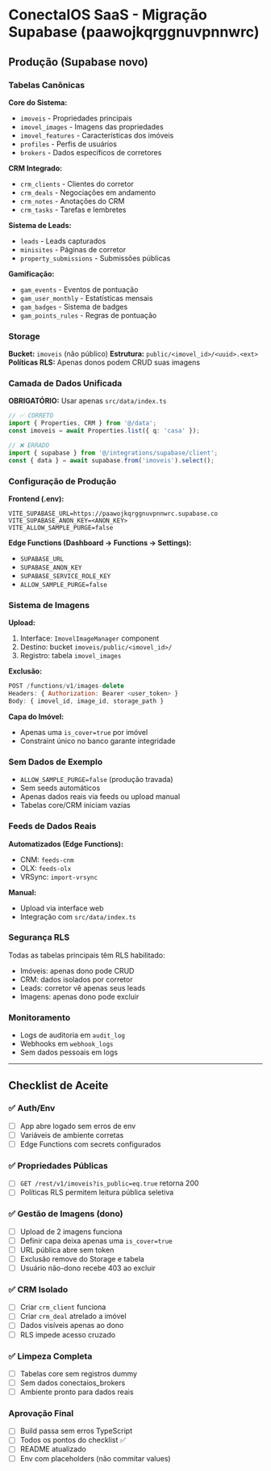 # ConectaIOS SaaS - Migração Supabase (paawojkqrggnuvpnnwrc)

## Produção (Supabase novo)

### Tabelas Canônicas

**Core do Sistema:**
- `imoveis` - Propriedades principais
- `imovel_images` - Imagens das propriedades  
- `imovel_features` - Características dos imóveis
- `profiles` - Perfis de usuários
- `brokers` - Dados específicos de corretores

**CRM Integrado:**
- `crm_clients` - Clientes do corretor
- `crm_deals` - Negociações em andamento
- `crm_notes` - Anotações do CRM
- `crm_tasks` - Tarefas e lembretes

**Sistema de Leads:**
- `leads` - Leads capturados
- `minisites` - Páginas de corretor
- `property_submissions` - Submissões públicas

**Gamificação:**
- `gam_events` - Eventos de pontuação
- `gam_user_monthly` - Estatísticas mensais
- `gam_badges` - Sistema de badges
- `gam_points_rules` - Regras de pontuação

### Storage

**Bucket:** `imoveis` (não público)
**Estrutura:** `public/<imovel_id>/<uuid>.<ext>`
**Políticas RLS:** Apenas donos podem CRUD suas imagens

### Camada de Dados Unificada

**OBRIGATÓRIO:** Usar apenas `src/data/index.ts`

```typescript
// ✅ CORRETO
import { Properties, CRM } from '@/data';
const imoveis = await Properties.list({ q: 'casa' });

// ❌ ERRADO 
import { supabase } from '@/integrations/supabase/client';
const { data } = await supabase.from('imoveis').select();
```

### Configuração de Produção

**Frontend (.env):**
```env
VITE_SUPABASE_URL=https://paawojkqrggnuvpnnwrc.supabase.co
VITE_SUPABASE_ANON_KEY=<ANON_KEY>
VITE_ALLOW_SAMPLE_PURGE=false
```

**Edge Functions (Dashboard → Functions → Settings):**
- `SUPABASE_URL`
- `SUPABASE_ANON_KEY` 
- `SUPABASE_SERVICE_ROLE_KEY`
- `ALLOW_SAMPLE_PURGE=false`

### Sistema de Imagens

**Upload:**
1. Interface: `ImovelImageManager` component
2. Destino: bucket `imoveis/public/<imovel_id>/`
3. Registro: tabela `imovel_images`

**Exclusão:**
```javascript
POST /functions/v1/images-delete
Headers: { Authorization: Bearer <user_token> }
Body: { imovel_id, image_id, storage_path }
```

**Capa do Imóvel:**
- Apenas uma `is_cover=true` por imóvel
- Constraint único no banco garante integridade

### Sem Dados de Exemplo

- `ALLOW_SAMPLE_PURGE=false` (produção travada)
- Sem seeds automáticos
- Apenas dados reais via feeds ou upload manual
- Tabelas core/CRM iniciam vazias

### Feeds de Dados Reais

**Automatizados (Edge Functions):**
- CNM: `feeds-cnm`
- OLX: `feeds-olx` 
- VRSync: `import-vrsync`

**Manual:**
- Upload via interface web
- Integração com `src/data/index.ts`

### Segurança RLS

Todas as tabelas principais têm RLS habilitado:
- Imóveis: apenas dono pode CRUD
- CRM: dados isolados por corretor
- Leads: corretor vê apenas seus leads
- Imagens: apenas dono pode excluir

### Monitoramento

- Logs de auditoria em `audit_log`
- Webhooks em `webhook_logs`
- Sem dados pessoais em logs

---

## Checklist de Aceite

### ✅ Auth/Env
- [ ] App abre logado sem erros de env
- [ ] Variáveis de ambiente corretas
- [ ] Edge Functions com secrets configurados

### ✅ Propriedades Públicas
- [ ] `GET /rest/v1/imoveis?is_public=eq.true` retorna 200
- [ ] Políticas RLS permitem leitura pública seletiva

### ✅ Gestão de Imagens (dono)
- [ ] Upload de 2 imagens funciona
- [ ] Definir capa deixa apenas uma `is_cover=true`
- [ ] URL pública abre sem token
- [ ] Exclusão remove do Storage e tabela
- [ ] Usuário não-dono recebe 403 ao excluir

### ✅ CRM Isolado
- [ ] Criar `crm_client` funciona
- [ ] Criar `crm_deal` atrelado a imóvel
- [ ] Dados visíveis apenas ao dono
- [ ] RLS impede acesso cruzado

### ✅ Limpeza Completa
- [ ] Tabelas core sem registros dummy
- [ ] Sem dados conectaios_brokers
- [ ] Ambiente pronto para dados reais

### Aprovação Final
- [ ] Build passa sem erros TypeScript
- [ ] Todos os pontos do checklist ✅
- [ ] README atualizado
- [ ] Env com placeholders (não commitar values)